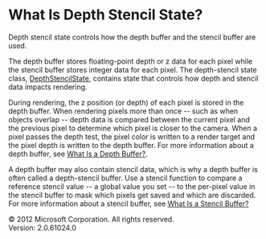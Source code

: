 ﻿

# What Is Depth Stencil State?

Depth stencil state controls how the depth buffer and the stencil buffer are used.

The depth buffer stores floating-point depth or z data for each pixel while the stencil buffer stores integer data for each pixel. The depth-stencil state class, [DepthStencilState](T_Microsoft_Xna_Framework_Graphics_DepthStencilState.md), contains state that controls how depth and stencil data impacts rendering.

During rendering, the z position (or depth) of each pixel is stored in the depth buffer. When rendering pixels more than once -- such as when objects overlap -- depth data is compared between the current pixel and the previous pixel to determine which pixel is closer to the camera. When a pixel passes the depth test, the pixel color is written to a render target and the pixel depth is written to the depth buffer. For more information about a depth buffer, see [What Is a Depth Buffer?](WhatIs_DepthBuffer.md).

A depth buffer may also contain stencil data, which is why a depth buffer is often called a depth-stencil buffer. Use a stencil function to compare a reference stencil value -- a global value you set -- to the per-pixel value in the stencil buffer to mask which pixels get saved and which are discarded. For more information about a stencil buffer, see [What Is a Stencil Buffer?](WhatIs_StencilBuffer.md)

© 2012 Microsoft Corporation. All rights reserved.  
Version: 2.0.61024.0